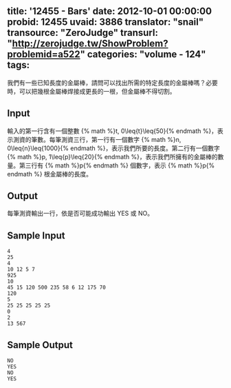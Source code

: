 title: '12455 - Bars'
date: 2012-10-01 00:00:00
probid: 12455
uvaid: 3886
translator: "snail"
transource: "ZeroJudge"
transurl: "http://zerojudge.tw/ShowProblem?problemid=a522"
categories: "volume - 124"
tags:
---

我們有一些已知長度的金屬棒，請問可以找出所需的特定長度的金屬棒嗎？必要時，可以把幾根金屬棒焊接成更長的一根，但金屬棒不得切割。

## Input ##

輸入的第一行含有一個整數 {% math %}t, 0\leq{t}\leq{50}{% endmath %}，表示測資的筆數。每筆測資三行，第一行有一個數字 {% math %}n, 0\leq{n}\leq{1000}{% endmath %}，表示我們所要的長度。第二行有一個數字 {% math %}p, 1\leq{p}\leq{20}{% endmath %}，表示我們所擁有的金屬棒的數量。第三行有 {% math %}p{% endmath %} 個數字，表示 {% math %}p{% endmath %} 根金屬棒的長度。

## Output ##

每筆測資輸出一行，依是否可能成功輸出 YES 或 NO。

## Sample Input ##

	4
	25
	4
	10 12 5 7
	925
	10
	45 15 120 500 235 58 6 12 175 70
	120
	5
	25 25 25 25 25
	0
	2
	13 567

## Sample Output ##

	NO
	YES
	NO
	YES